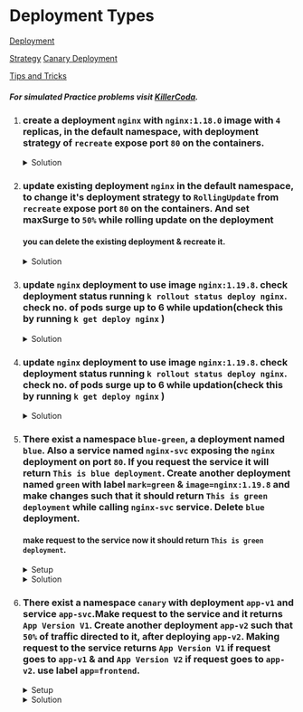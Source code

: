 # Deployment Types

[Deployment](https://kubernetes.io/docs/concepts/workloads/controllers/deployment/)
</br>

[Strategy](https://kubernetes.io/docs/concepts/workloads/controllers/deployment/#strategy)
[Canary Deployment](https://kubernetes.io/docs/concepts/workloads/controllers/deployment/#canary-deployment)
</br>

[Tips and Tricks](../../tips_and_tricks.md)

##### For simulated Practice problems visit [KillerCoda](https://killercoda.com/amitk).

1.  ### create a deployment `nginx` with `nginx:1.18.0` image with `4` replicas, in the default namespace, with deployment strategy of `recreate` expose port `80` on the containers.

    <details><summary>Solution</summary>
      <p>

      ```bash
      #generate yaml file
      k create deploy nginx --image=nginx:1.18.0 --replicas=4 --dry-run=client -o yaml > deploy.yaml

      #update pod.yaml
      apiVersion: apps/v1
      kind: Deployment
      metadata:
        creationTimestamp: null
        labels:
          app: nginx
        name: nginx
      spec:
        replicas: 4
        selector:
          matchLabels:
            app: nginx
        strategy:
          type: Recreate
        template:
          metadata:
            creationTimestamp: null
            labels:
              app: nginx
          spec:
            containers:
            - image: nginx:1.18.0
              name: nginx
              ports:
                - containerPort: 80
              resources: {}
      status: {}


      # create deployment
      k create -f deploy.yaml
      ```

      </p>
    </details>

1.  ### update existing deployment `nginx` in the default namespace, to change it's deployment strategy to `RollingUpdate` from `recreate` expose port `80` on the containers. And set maxSurge to `50%` while rolling update on the deployment

    #### you can delete the existing deployment & recreate it.

    <details><summary>Solution</summary>
      <p>

      ```bash
      #generate yaml file
      k create deploy nginx --image=nginx:1.18.0 --replicas=4 --dry-run=client -o yaml > deploy.yaml

      #update pod.yaml
      apiVersion: apps/v1
      kind: Deployment
      metadata:
        creationTimestamp: null
        labels:
          app: nginx
        name: nginx
      spec:
        replicas: 4
        selector:
          matchLabels:
            app: nginx
        strategy:
          type: RollingUpdate
          rollingUpdate:
            maxSurge: 50%
        template:
          metadata:
            creationTimestamp: null
            labels:
              app: nginx
          spec:
            containers:
            - image: nginx:1.18.0
              name: nginx
              ports:
                - containerPort: 80
              resources: {}
      status: {}


      # create deployment
      k create -f deploy.yaml
      ```

      </p>
    </details>

1.  ### update `nginx` deployment to use image `nginx:1.19.8`. check deployment status running `k rollout status deploy nginx`. check no. of pods surge up to 6 while updation(check this by running `k get deploy nginx` )


    <details><summary>Solution</summary>
      <p>

      ```bash
      #update the deployment
      k edit deploy nginx 
      # then edit the container image
    
      OR

      # set new image on the deployment
      k set image deploy nginx nginx=nginx:1.19.8
      ```

      </p>
    </details>

1.  ### update `nginx` deployment to use image `nginx:1.19.8`. check deployment status running `k rollout status deploy nginx`. check no. of pods surge up to 6 while updation(check this by running `k get deploy nginx` )


    <details><summary>Solution</summary>
      <p>

      ```bash
      #update the deployment
      k edit deploy nginx 
      # then edit the container image
    
      OR

      # set new image on the deployment
      k set image deploy nginx nginx=nginx:1.19.8
      ```

      </p>
    </details>

1.  ### There exist a namespace `blue-green`, a deployment named `blue`. Also a service named `nginx-svc` exposing the `nginx` deployment on port `80`. If you request the service it will return `This is blue deployment`. Create another deployment named `green` with label `mark=green` & `image=nginx:1.19.8` and make changes such that it should return `This is green deployment` while calling `nginx-svc` service. Delete `blue` deployment.

    #### make request to the service now it should return `This is green deployment`.


    <details><summary>Setup</summary>
      <p>

      ```text
      # copy contents to a file 'script.sh'
      #!/bin/bash

      # Create the namespace
      kubectl create namespace blue-green

      # Create the deployment
      kubectl apply -f - <<EOF
      apiVersion: apps/v1
      kind: Deployment
      metadata:
        creationTimestamp: null
        labels:
          app: nginx
        name: nginx
        namespace: blue-green
      spec:
        replicas: 1
        selector:
          matchLabels:
            app: nginx
        strategy: {}
        template:
          metadata:
            creationTimestamp: null
            labels:
              app: nginx
              mark: blue
          spec:
            initContainers:
              - image: busybox
                name: busybox
                command: ["sh","-c","echo 'This is blue deployment' > /sd/index.html"]
                volumeMounts:
                  - name: store
                    mountPath: /sd
            containers:
            - image: nginx:1.18.0
              name: nginx
              ports:
                - containerPort: 80
              volumeMounts:
                - name: store
                  mountPath: /usr/share/nginx/html
              resources: {}
            volumes:
              - name: store
                emptyDir: {}
      EOF

      kubectl expose deployment nginx --type=ClusterIP --name=nginx-svc --port=80 --target-port=80 --selector=mark=blue --namespace=blue-green
      echo "Namespace, service and deployment  created successfully."
      ```
      ```bash
        # make the file executable
        chmod +x script.sh

        # run script
        ./script.sh

        # make request to the svc
        # check service ip
        k get svc -n blue-green

        wget -O- <IP>
      ```
      </p>
    </details>

    <details><summary>Solution</summary>
      <p>

      ```bash
      # update the deployment
            ...
            ...
            labels:
              app: nginx
              mark: green
          spec:
            initContainers:
              - image: busybox
                name: busybox
                command: ["sh","-c","echo 'This is green deployment' > /sd/index.html"]
            ...
            ...
            containers:
              - image: nginx:1.19.8
                name: nginx
            ...
            ...

      # edit nginx-svc
      k edit svc nginx-svc
      # and update selector to mark: green
      ...
      selector:
        mark: green
      ...
      ```
      </p>
    </details>

1.  ### There exist a namespace `canary` with deployment `app-v1` and service `app-svc`.Make request to the service and it returns `App Version V1`. Create another deployment `app-v2` such that `50%` of traffic directed to it, after deploying `app-v2`. Making request to the service returns `App Version V1` if request goes to `app-v1` & and `App Version V2` if request goes to `app-v2`. use label `app=frontend`.


    <details><summary>Setup</summary>
      <p>

      ```text
      # copy contents to a file 'script.sh'
      #!/bin/bash

      # Create the namespace
      kubectl create namespace canary

      # Create the deployment
      kubectl apply -f - <<EOF
      apiVersion: apps/v1
      kind: Deployment
      metadata:
        creationTimestamp: null
        labels:
          app: nginx
        name: app-v1
        namespace: canary
      spec:
        replicas: 2
        selector:
          matchLabels:
            app: frontend
        strategy: {}
        template:
          metadata:
            creationTimestamp: null
            labels:
              app: frontend
          spec:
            initContainers:
              - image: busybox
                name: busybox
                command: ["sh","-c","echo 'App Version V1' > /sd/index.html"]
                volumeMounts:
                  - name: store
                    mountPath: /sd
            containers:
            - image: nginx:1.18.0
              name: nginx
              ports:
                - containerPort: 80
              volumeMounts:
                - name: store
                  mountPath: /usr/share/nginx/html
              resources: {}
            volumes:
              - name: store
                emptyDir: {}
      EOF

      kubectl expose deployment app-v1 --type=ClusterIP --name=app-svc --port=80 --target-port=80 --selector=app=frontend --namespace=canary
      echo "Namespace, service and deployment  created successfully."
      ```
      ```bash
        # make the file executable
        chmod +x script.sh

        # run script
        ./script.sh

        # make request to the svc
        # check service ip
        k get svc -n canary

        wget -O- <IP>
      ```
      </p>
    </details>

    <details><summary>Solution</summary>
      <p>

      ```bash
      # create deployment app-v2
      apiVersion: apps/v1
      kind: Deployment
      metadata:
        creationTimestamp: null
        labels:
          app: nginx
        name: app-v2
        namespace: canary
      spec:
        replicas: 2
        selector:
          matchLabels:
            app: frontend
        strategy: {}
        template:
          metadata:
            creationTimestamp: null
            labels:
              app: frontend
          spec:
            initContainers:
              - image: busybox
                name: busybox
                command: ["sh","-c","echo 'App Version V2' > /sd/index.html"]
                volumeMounts:
                  - name: store
                    mountPath: /sd
            containers:
            - image: nginx:1.18.0
              name: nginx
              ports:
                - containerPort: 80
              volumeMounts:
                - name: store
                  mountPath: /usr/share/nginx/html
              resources: {}
            volumes:
              - name: store
                emptyDir: {}

      # make request to the svc
      # check service ip
      k get svc -n canary

      wget -O- <IP>
      ```
      </p>
    </details>